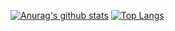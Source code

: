 [![Anurag's github stats](https://github-readme-stats.vercel.app/api?username=lmdexpr&theme=tokyonight)](https://github.com/anuraghazra/github-readme-stats)
[![Top Langs](https://github-readme-stats.vercel.app/api/top-langs/?username=lmdexpr&hide=javascript,html&theme=tokyonight)](https://github.com/anuraghazra/github-readme-stats)
